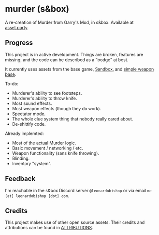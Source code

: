 # murder (s&box)

A re-creation of Murder from Garry's Mod, in s&box. Available at [asset.party](https://asset.party/leonardobishop/murder).

## Progress

This project is in active development. Things are broken, features are missing, and the code can be described as a "bodge" at best.

It currently uses assets from the base game, [Sandbox](https://github.com/Facepunch/sandbox), and [simple weapon base](https://github.com/timmybo5/simple-weapon-base).

To-do:

- Murderer's ability to see footsteps.
- Murderer's ability to throw knife.
- Most sound effects.
- Most weapon effects (though they do work).
- Spectator mode.
- The whole clue system thing that nobody really cared about.
- De-shittify code.

Already implemted:

- Most of the actual Murder logic.
- Basic movement / networking / etc.
- Weapon functionality (sans knife throwing).
- Blinding.
- Inventory "system".

## Feedback

I'm reachable in the s&box Discord server `@leonardobishop` or via email `me [at] leonardobishop [dot] com`.

## Credits

This project makes use of other open source assets. Their credits and attributions can be found in [ATTRIBUTIONS](ATTRIBUTIONS).

